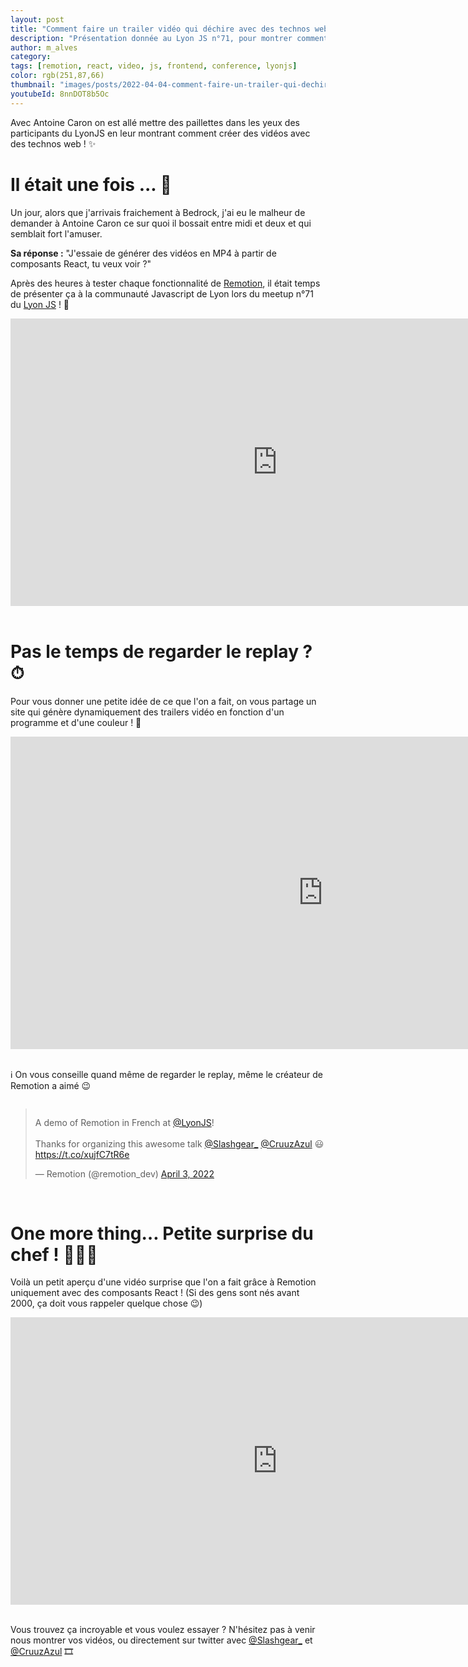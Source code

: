 ```yaml
---
layout: post
title: "Comment faire un trailer vidéo qui déchire avec des technos web ?"
description: "Présentation donnée au Lyon JS n°71, pour montrer comment générer des vidéos avec Remotion"
author: m_alves
category:
tags: [remotion, react, video, js, frontend, conference, lyonjs]
color: rgb(251,87,66)
thumbnail: "images/posts/2022-04-04-comment-faire-un-trailer-qui-dechire-avec-des-technos-web/main-image.png"
youtubeId: 8nnDOT8b5Oc
---
```


Avec Antoine Caron on est allé mettre des paillettes dans les yeux des participants du LyonJS en leur montrant comment créer des vidéos avec des technos web ! ✨

# Il était une fois ... 📖

Un jour, alors que j'arrivais fraichement à Bedrock, j'ai eu le malheur de demander à Antoine Caron ce sur quoi il bossait entre midi et deux et qui semblait fort l'amuser.

**Sa réponse :** "J'essaie de générer des vidéos en MP4 à partir de composants React, tu veux voir ?"

Après des heures à tester chaque fonctionnalité de [Remotion](https://www.remotion.dev/), il était temps de présenter ça à la communauté Javascript de Lyon lors du meetup n°71 du [Lyon JS](https://www.meetup.com/fr-FR/LyonJS/) ! 🦁

<div style="text-align: center">
  <iframe src="https://www.youtube.com/embed/8nnDOT8b5Oc" title="YouTube video LyonJS" frameborder="0" allow="accelerometer; autoplay; clipboard-write; encrypted-media; gyroscope; picture-in-picture" allowfullscreen height="460" width="854"></iframe><br>
</div><br>

# Pas le temps de regarder le replay ? ⏱

Pour vous donner une petite idée de ce que l'on a fait, on vous partage un site qui génère dynamiquement des trailers vidéo en fonction d'un programme et d'une couleur ! 🤯

<div style="text-align: center">
  <iframe src="https://remotion-player-icd9panuk-slashgear.vercel.app/" title="Trailer Generator website" frameborder="0" allowfullscreen height="500" width="1000"></iframe>
</div><br>

ℹ️ On vous conseille quand même de regarder le replay, même le créateur de Remotion a aimé 😉

<div style="display: flex; justify-content: center;">
  <blockquote class="twitter-tweet"><p lang="en" dir="ltr">A demo of Remotion in French at <a href="https://twitter.com/LyonJS?ref_src=twsrc%5Etfw">@LyonJS</a>!<br><br>Thanks for organizing this awesome talk <a href="https://twitter.com/Slashgear_?ref_src=twsrc%5Etfw">@Slashgear_</a> <a href="https://twitter.com/CruuzAzul?ref_src=twsrc%5Etfw">@CruuzAzul</a> 😃<a href="https://t.co/xujfC7tR6e">https://t.co/xujfC7tR6e</a></p>&mdash; Remotion (@remotion_dev) <a href="https://twitter.com/remotion_dev/status/1510684271010271249?ref_src=twsrc%5Etfw">April 3, 2022</a></blockquote> <script async src="https://platform.twitter.com/widgets.js" charset="utf-8"></script>
</div><br>

# One more thing… Petite surprise du chef ! 👨🏻‍🍳

Voilà un petit aperçu d'une vidéo surprise que l'on a fait grâce à Remotion uniquement avec des composants React ! (Si des gens sont nés avant 2000, ça doit vous rappeler quelque chose 😉)

<div style="text-align: center">
  <iframe src="https://www.youtube.com/embed/KbKXcQglRrU" title="YouTube video Trilogie du Samedi" frameborder="0" allow="accelerometer; autoplay; clipboard-write; encrypted-media; gyroscope; picture-in-picture" allowfullscreen height="460" width="854"></iframe>
</div><br>

Vous trouvez ça incroyable et vous voulez essayer ? N'hésitez pas à venir nous montrer vos vidéos, ou directement sur twitter avec [@Slashgear_](https://twitter.com/Slashgear_) et [@CruuzAzul](https://twitter.com/CruuzAzul) 🎞